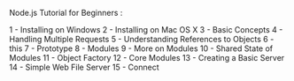 Node.js Tutorial for Beginners :

1 - Installing on Windows 
2 - Installing on Mac OS X
3 - Basic Concepts
4 - Handling Multiple Requests
5 - Understanding References to Objects
6 - this
7 - Prototype
8 - Modules
9 - More on Modules
10 - Shared State of Modules
11 - Object Factory
12 - Core Modules
13 - Creating a Basic Server
14 - Simple Web File Server
15 - Connect